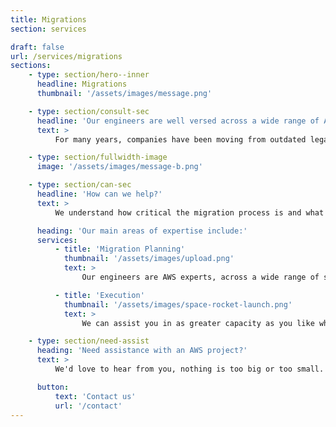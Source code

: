 ```yaml
---
title: Migrations
section: services

draft: false
url: /services/migrations
sections:
    - type: section/hero--inner
      headline: Migrations
      thumbnail: '/assets/images/message.png'

    - type: section/consult-sec
      headline: 'Our engineers are well versed across a wide range of AWS services and can assist you in migrating workloads & data of any size to AWS.'
      text: >
          For many years, companies have been moving from outdated legacy infrastructures to the cloud, in order to make use of highly available and resilient infrastructure and cut out the need to procure costly physical assets. Cloud technologies allow businesses to respond quickly to new opportunities, innovate and deliver for their customers rapidly, and ultimately be more competitive.

    - type: section/fullwidth-image
      image: '/assets/images/message-b.png'

    - type: section/can-sec
      headline: 'How can we help?'
      text: >
          We understand how critical the migration process is and what is required in order for success. Whether it’s a lift and shift, a data migration, or a complete re-architecting/modernisation project, we have the skills on hand to help you pull it off

      heading: 'Our main areas of expertise include:'
      services:
          - title: 'Migration Planning'
            thumbnail: '/assets/images/upload.png'
            text: >
                Our engineers are AWS experts, across a wide range of services and architectural patterns. We can work with your teams to review or build out a comprehensive migration plan and architecture proposal, ensuring adherence to AWS best practices. We have extensive experience working with the AWS Well Architected Framework, which provides a fantastic mechanism for prompting robust conversations and visibility into decisions made, as well as any risks identified.

          - title: 'Execution'
            thumbnail: '/assets/images/space-rocket-launch.png'
            text: >
                We can assist you in as greater capacity as you like when it comes to executing the migration plan. From consultative guidance to hands on building of the AWS infrastructure, our engineers are ready to help you achieve your goals. Using our skills with infrastructure as code and infrastructure deployment pipelines, we can work with your teams to turn the architectural plans into real world infrastructure with enterprise grade automation and processes to support it.

    - type: section/need-assist
      heading: 'Need assistance with an AWS project?'
      text: >
          We'd love to hear from you, nothing is too big or too small.

      button:
          text: 'Contact us'
          url: '/contact'
---
```

